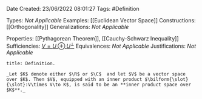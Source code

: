 <div class="topSpace"></div>

Date Created: 23/06/2022 08:01:27
Tags: #Definition

Types: _Not Applicable_
Examples: [[Euclidean Vector Space]]
Constructions: [[Orthogonality]]
Generalizations: _Not Applicable_

Properties: [[Pythagorean Theorem]], [[Cauchy-Schwarz Inequality]]
Sufficiencies: [$V=U\oplus U^\perp$](Orthogonal%20Decomposition.md)
Equivalences: _Not Applicable_
Justifications: _Not Applicable_

``` ad-Definition
title: Definition.

_Let $K$ denote either $\R$ or $\C$  and let $V$ be a vector space over $K$. Then $V$, equipped with an inner product $\bilform{\slot}{\slot}:V\times V\to K$, is said to be an **inner product space over $K$**._

```
